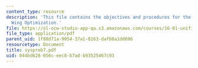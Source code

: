 ```yaml
---
content_type: resource
description: 'This file contains the objectives and procedures for the topic: Detailed
  Wing Optimization.'
file: https://ol-ocw-studio-app-qa.s3.amazonaws.com/courses/16-01-unified-engineering-i-ii-iii-iv-fall-2005-spring-2006/044bd628056ceec8b7adb93525467c93_sysprob7.pdf
file_type: application/pdf
parent_uid: 1f88d71a-9054-37a1-8163-daf60a1dd696
resourcetype: Document
title: sysprob7.pdf
uid: 044bd628-056c-eec8-b7ad-b93525467c93
---
```

